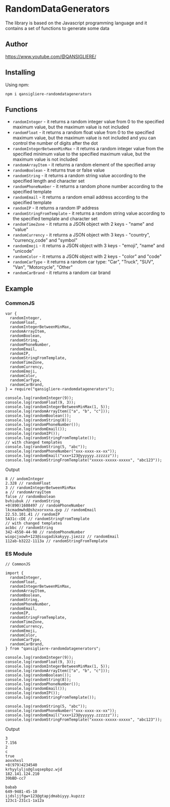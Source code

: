 # RandomDataGenerators

The library is based on the Javascript programming language and it contains a set of functions to generate some data

## Author

https://www.youtube.com/@QANSIGLIERE/

## Installing

Using npm:

`npm i qansigliere-randomdatagenerators`

## Functions

-   `randomInteger` - it returns a random integer value from 0 to the specified maximum value, but the maximum value is
    not included
-   `randomFloat` - it returns a random float value from 0 to the specified maximum value, but the maximum value is not
    included and you can control the number of digits after the dot
-   `randomIntegerBetweenMinMax` - it returns a random integer value from the specified minimum value to the specified
    maximum value, but the maximum value is not included
-   `randomArrayItem` - it returns a random element of the specified array
-   `randomBoolean` - it returns true or false value
-   `randomString` - it returns a random string value according to the specified length and character set
-   `randomPhoneNumber` - it returns a random phone number according to the specified template
-   `randomEmail` - it returns a random email address according to the specified template
-   `randomIP` - it returns a random IP address
-   `randomStringFromTemplate` - it returns a random string value according to the specified template and character set
-   `randomTimeZone` - it returns a JSON object with 2 keys - "name" and "value"
-   `randomCurrency` - it returns a JSON object with 3 keys - "country", "currency_code" and "symbol"
-   `randomEmoji` - it returns a JSON object with 3 keys - "emoji", "name" and "unicode"
-   `randomColor` - it returns a JSON object with 2 keys - "color" and "code"
-   `randomCarType` - it returns a random car type: "Car", "Truck", "SUV", "Van", "Motorcycle", "Other"
-   `randomCarBrand` - it returns a random car brand

## Example

### CommonJS

```
var {
  randomInteger,
  randomFloat,
  randomIntegerBetweenMinMax,
  randomArrayItem,
  randomBoolean,
  randomString,
  randomPhoneNumber,
  randomEmail,
  randomIP,
  randomStringFromTemplate,
  randomTimeZone,
  randomCurrency,
  randomEmoji,
  randomColor,
  randomCarType,
  randomCarBrand,
} = require("qansigliere-randomdatagenerators");

console.log(randomInteger(9));
console.log(randomFloat(9, 3));
console.log(randomIntegerBetweenMinMax(1, 5));
console.log(randomArrayItem(["a", "b", "c"]));
console.log(randomBoolean());
console.log(randomString(8));
console.log(randomPhoneNumber());
console.log(randomEmail());
console.log(randomIP());
console.log(randomStringFromTemplate());
// with changed templates
console.log(randomString(5, "abc"));
console.log(randomPhoneNumber("xxx-xxxx-xx-xx"));
console.log(randomEmail("xxx+123@yyyyyy.zzzzzz"));
console.log(randomStringFromTemplate("xxxxx-xxxxx-xxxxx", "abc123"));
```

Output

```
8 // andomInteger
2.328 // randomFloat
3 // randomIntegerBetweenMinMax
a // randomArrayItem
false // randomBoolean
bvhiubuk // randomString
+0(890)1608497 // randomPhoneNumber
lkcmadmwhd@shzxorxxna.qvp // randomEmail
22.53.101.41 // randomIP
5A31c-cDE // randomStringFromTemplate
// with changed templates
acbbc // randomString
342-4550-44-98 // randomPhoneNumber
wiopcjxowh+123@isugadikakyyy.jiezzz // randomEmail
112ab-b3222-1113a // randomStringFromTemplate
```

### ES Module

```
// CommonJS

import {
  randomInteger,
  randomFloat,
  randomIntegerBetweenMinMax,
  randomArrayItem,
  randomBoolean,
  randomString,
  randomPhoneNumber,
  randomEmail,
  randomIP,
  randomStringFromTemplate,
  randomTimeZone,
  randomCurrency,
  randomEmoji,
  randomColor,
  randomCarType,
  randomCarBrand,
} from "qansigliere-randomdatagenerators";

console.log(randomInteger(9));
console.log(randomFloat(9, 3));
console.log(randomIntegerBetweenMinMax(1, 5));
console.log(randomArrayItem(["a", "b", "c"]));
console.log(randomBoolean());
console.log(randomString(8));
console.log(randomPhoneNumber());
console.log(randomEmail());
console.log(randomIP());
console.log(randomStringFromTemplate());

console.log(randomString(5, "abc"));
console.log(randomPhoneNumber("xxx-xxxx-xx-xx"));
console.log(randomEmail("xxx+123@yyyyyy.zzzzzz"));
console.log(randomStringFromTemplate("xxxxx-xxxxx-xxxxx", "abc123"));

```

Output

```
3
7.156
2
c
true
aovxhxsl
+8(979)4234540
krhyylyljs@gluqsepbpz.wjd
182.141.124.210
39bBD-cc7

babab
649-9481-45-10
ijdsljjfgw+123@gtapjdmabiyyy.kupzzz
123c1-231c1-1a12a
```
